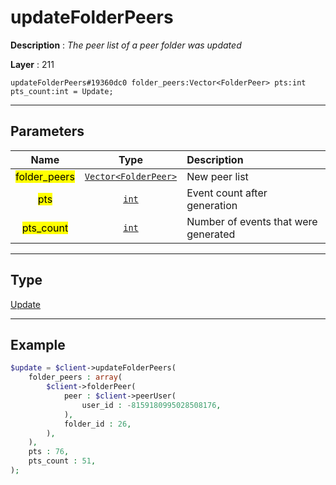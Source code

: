 # updateFolderPeers

**Description** : *The peer list of a peer folder was updated*

**Layer** : 211

```tl
updateFolderPeers#19360dc0 folder_peers:Vector<FolderPeer> pts:int pts_count:int = Update;
```

---

## Parameters

| Name | Type | Description |
| :---: | :---: | :--- |
| <mark>folder_peers</mark> | [`Vector<FolderPeer>`](type/FolderPeer) | New peer list |
| <mark>pts</mark> | [`int`](type/int) | Event count after generation |
| <mark>pts_count</mark> | [`int`](type/int) | Number of events that were generated |

---

## Type

[Update](type/Update)

---

## Example

```php
$update = $client->updateFolderPeers(
	folder_peers : array(
		$client->folderPeer(
			peer : $client->peerUser(
				user_id : -8159180995028508176,
			),
			folder_id : 26,
		),
	),
	pts : 76,
	pts_count : 51,
);
```